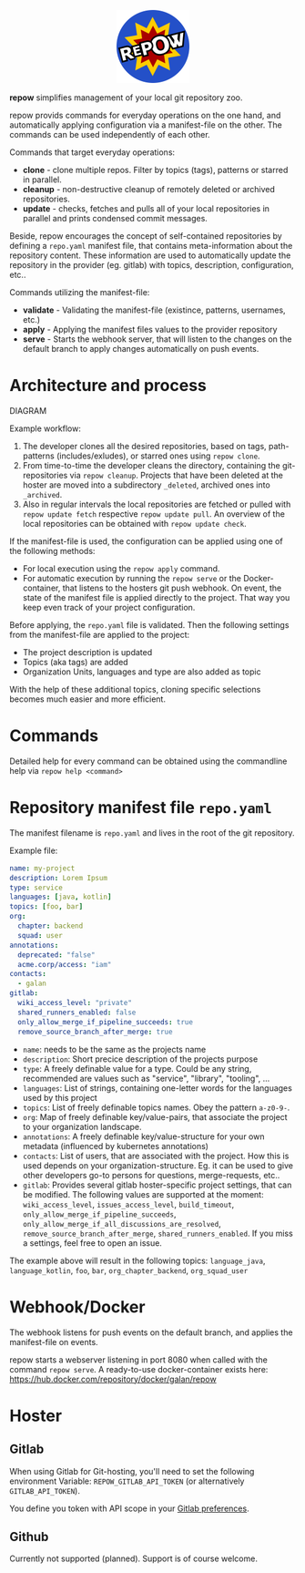 <p align="center">
  <img src="media/repow-02-512.png" width="128">
</p>

**repow** simplifies management of your local git repository zoo.

repow provids commands for everyday operations on the one hand, and automatically applying configuration via a manifest-file on the other. The commands can be used independently of each other.

Commands that target everyday operations:
* **clone** - clone multiple repos. Filter by topics (tags), patterns or starred in parallel.
* **cleanup** - non-destructive cleanup of remotely deleted or archived repositories.
* **update** - checks, fetches and pulls all of your local repositories in parallel and prints condensed commit messages.

Beside, repow encourages the concept of self-contained repositories by defining a `repo.yaml` manifest file, that contains meta-information about the repository content. These information are used to automatically update the repository in the provider (eg. gitlab) with topics, description, configuration, etc..

Commands utilizing the manifest-file:
* **validate** - Validating the manifest-file (existince, patterns, usernames, etc.)
* **apply** - Applying the manifest files values to the provider repository
* **serve** - Starts the webhook server, that will listen to the changes on the default branch to apply changes automatically on push events.


# Architecture and process

DIAGRAM

Example workflow:
1. The developer clones all the desired repositories, based on tags, path-patterns (includes/exludes), or starred ones using `repow clone`.
2. From time-to-time the developer cleans the directory, containing the git-repositories via `repow cleanup`. Projects that have been deleted at the hoster are moved into a subdirectory `_deleted`, archived ones into `_archived`.
3. Also in regular intervals the local repositories are fetched or pulled with `repow update fetch` respective `repow update pull`. An overview of the local repositories can be obtained with `repow update check`.

If the manifest-file is used, the configuration can be applied using one of the following methods:
* For local execution using the `repow apply` command.
* For automatic execution by running the `repow serve` or the Docker-container, that listens to the hosters git push webhook. On event, the state of the manifest file is applied directly to the project. That way you keep even track of your project configuration.

Before applying, the `repo.yaml` file is validated. Then the following settings from the manifest-file are applied to the project:
* The project description is updated
* Topics (aka tags) are added
* Organization Units, languages and type are also added as topic

With the help of these additional topics, cloning specific selections becomes much easier and more efficient.


# Commands
Detailed help for every command can be obtained using the commandline help via `repow help <command>`

# Repository manifest file `repo.yaml`

The manifest filename is `repo.yaml` and lives in the root of the git repository.

Example file:
```yaml
name: my-project
description: Lorem Ipsum
type: service
languages: [java, kotlin]
topics: [foo, bar]
org:
  chapter: backend
  squad: user
annotations:
  deprecated: "false"
  acme.corp/access: "iam"
contacts:
  - galan
gitlab:
  wiki_access_level: "private"
  shared_runners_enabled: false
  only_allow_merge_if_pipeline_succeeds: true
  remove_source_branch_after_merge: true
```

* `name`: needs to be the same as the projects name
* `description`: Short precice description of the projects purpose
* `type`: A freely definable value for a type. Could be any string, recommended are values such as "service", "library", "tooling", ...
* `languages`: List of strings, containing one-letter words for the languages used by this project
* `topics`: List of freely definable topics names. Obey the pattern `a-z0-9-`.
* `org`: Map of freely definable key/value-pairs, that associate the project to your organization landscape.
* `annotations`: A freely definable key/value-structure for your own metadata (influenced by kubernetes annotations)
* `contacts`: List of users, that are associated with the project. How this is used depends on your organization-structure. Eg. it can be used to give other developers go-to persons for questions, merge-requests, etc..
* `gitlab`: Provides several gitlab hoster-specific project settings, that can be modified. The following values are supported at the moment: `wiki_access_level`, `issues_access_level`, `build_timeout`, `only_allow_merge_if_pipeline_succeeds`, `only_allow_merge_if_all_discussions_are_resolved`, `remove_source_branch_after_merge`, `shared_runners_enabled`. If you miss a settings, feel free to open an issue.

The example above will result in the following topics: `language_java`, `language_kotlin`, `foo`, `bar`, `org_chapter_backend`, `org_squad_user`

# Webhook/Docker
The webhook listens for push events on the default branch, and applies the manifest-file on events.

repow starts a webserver listening in port 8080 when called with the command `repow serve`. A ready-to-use docker-container exists here: https://hub.docker.com/repository/docker/galan/repow

# Hoster

## Gitlab
When using Gitlab for Git-hosting, you'll need to set the following environment Variable: `REPOW_GITLAB_API_TOKEN` (or alternatively `GITLAB_API_TOKEN`).

You define you token with API scope in your [Gitlab preferences](https://gitlab.com/-/profile/personal_access_tokens).

## Github
Currently not supported (planned). Support is of course welcome.
